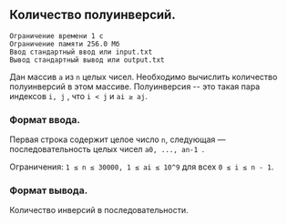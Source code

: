 ## Количество полуинверсий.

```
Ограничение времени 1 с
Ограничение памяти 256.0 Мб
Ввод стандартный ввод или input.txt
Вывод стандартный вывод или output.txt
```

Дан массив `a` из `n` целых чисел. Необходимо вычислить количество полуинверсий в этом массиве. Полуинверсия -- это такая
пара индексов `i, j` , что `i < j` и `ai ≥ aj`.

### Формат ввода.
Первая строка содержит целое число `n`, следующая — последовательность целых чисел `a0, ..., an-1 `.

Ограничения: `1 ≤ n ≤ 30000, 1 ≤ ai ≤ 10^9` для всех `0 ≤ i ≤ n - 1`.

### Формат вывода.
Количество инверсий в последовательности.
